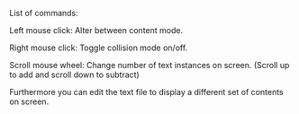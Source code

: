 List of commands:

Left mouse click: Alter between content mode.

Right mouse click: Toggle collision mode on/off.

Scroll mouse wheel: Change number of text instances on screen. (Scroll up to add and scroll down to subtract)


Furthermore you can edit the text file to display a different set of contents on screen.
